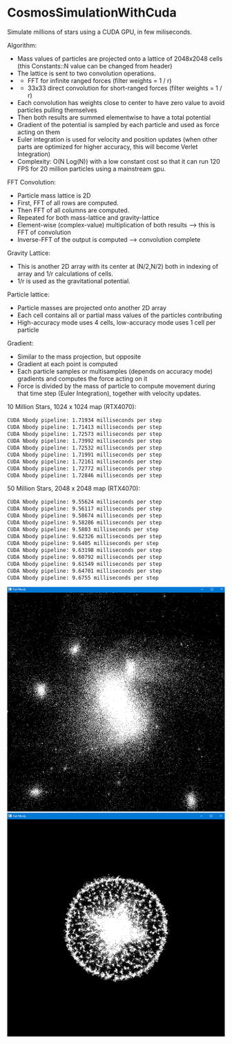 # CosmosSimulationWithCuda

Simulate millions of stars using a CUDA GPU, in few miliseconds.

Algorithm: 
- Mass values of particles are projected onto a lattice of 2048x2048 cells (this Constants::N value can be changed from header)
- The lattice is sent to two convolution operations.
- - FFT for infinite ranged forces (filter weights = 1 / r)
- - 33x33 direct convolution for short-ranged forces (filter weights = 1 / r)
- Each convolution has weights close to center to have zero value to avoid particles pulling themselves
- Then both results are summed elementwise to have a total potential
- Gradient of the potential is sampled by each particle and used as force acting on them
- Euler integration is used for velocity and position updates (when other parts are optimized for higher accuracy, this will become Verlet Integration)
- Complexity: O(N Log(N)) with a low constant cost so that it can run 120 FPS for 20 million particles using a mainstream gpu.

FFT Convolution:
- Particle mass lattice is 2D
- First, FFT of all rows are computed.
- Then FFT of all columns are computed.
- Repeated for both mass-lattice and gravity-lattice
- Element-wise (complex-value) multiplication of both results --> this is FFT of convolution
- Inverse-FFT of the output is computed --> convolution complete

Gravity Lattice:
- This is another 2D array with its center at (N/2,N/2) both in indexing of array and 1/r calculations of cells.
- 1/r is used as the gravitational potential.

Particle lattice:
- Particle masses are projected onto another 2D array
- Each cell contains all or partial mass values of the particles contributing
- High-accuracy mode uses 4 cells, low-accuracy mode uses 1 cell per particle

Gradient:
- Similar to the mass projection, but opposite
- Gradient at each point is computed
- Each particle samples or multisamples (depends on accuracy mode) gradients and computes the force acting on it
- Force is divided by the mass of particle to compute movement during that time step (Euler Integration), together with velocity updates.

10 Million Stars, 1024 x 1024 map (RTX4070):
```
CUDA Nbody pipeline: 1.71934 milliseconds per step
CUDA Nbody pipeline: 1.71413 milliseconds per step
CUDA Nbody pipeline: 1.72573 milliseconds per step
CUDA Nbody pipeline: 1.73992 milliseconds per step
CUDA Nbody pipeline: 1.72532 milliseconds per step
CUDA Nbody pipeline: 1.71991 milliseconds per step
CUDA Nbody pipeline: 1.72161 milliseconds per step
CUDA Nbody pipeline: 1.72772 milliseconds per step
CUDA Nbody pipeline: 1.72846 milliseconds per step
```
50 Million Stars, 2048 x 2048 map (RTX4070):
```
CUDA Nbody pipeline: 9.55624 milliseconds per step
CUDA Nbody pipeline: 9.56117 milliseconds per step
CUDA Nbody pipeline: 9.58674 milliseconds per step
CUDA Nbody pipeline: 9.58286 milliseconds per step
CUDA Nbody pipeline: 9.5803 milliseconds per step
CUDA Nbody pipeline: 9.62326 milliseconds per step
CUDA Nbody pipeline: 9.6405 milliseconds per step
CUDA Nbody pipeline: 9.63198 milliseconds per step
CUDA Nbody pipeline: 9.60792 milliseconds per step
CUDA Nbody pipeline: 9.61549 milliseconds per step
CUDA Nbody pipeline: 9.64701 milliseconds per step
CUDA Nbody pipeline: 9.6755 milliseconds per step
```
![test](/testa.png)
![test](/testb.png)

